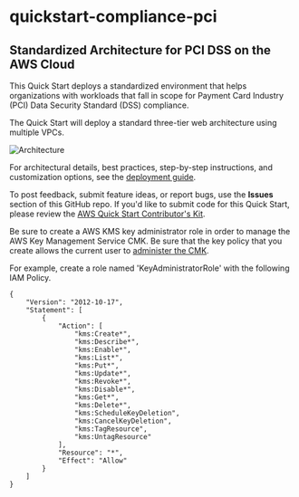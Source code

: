 # quickstart-compliance-pci
## Standardized Architecture for PCI DSS on the AWS Cloud

This Quick Start deploys a standardized environment that helps organizations with workloads that fall in scope for Payment Card Industry (PCI) Data Security Standard (DSS) compliance.

The Quick Start will deploy a standard three-tier web architecture using multiple VPCs.

![Architecture](https://d0.awsstatic.com/partner-network/QuickStart/datasheets/pci-on-aws-architecture.png)

For architectural details, best practices, step-by-step instructions, and customization options, see the 
[deployment guide](https://fwd.aws/zmYVY).

To post feedback, submit feature ideas, or report bugs, use the **Issues** section of this GitHub repo.
If you'd like to submit code for this Quick Start, please review the [AWS Quick Start Contributor's Kit](https://aws-quickstart.github.io/). 

Be sure to create a AWS KMS key administrator role in order to manage the AWS Key Management Service CMK. Be sure that the key policy that you create allows the current user to [administer the CMK](https://aws.amazon.com/premiumsupport/knowledge-center/update-key-policy-future/).

For example, create a role named 'KeyAdministratorRole' with the following IAM Policy.

```
{
    "Version": "2012-10-17",
    "Statement": [
        {
            "Action": [
                "kms:Create*",
                "kms:Describe*",
                "kms:Enable*",
                "kms:List*",
                "kms:Put*",
                "kms:Update*",
                "kms:Revoke*",
                "kms:Disable*",
                "kms:Get*",
                "kms:Delete*",
                "kms:ScheduleKeyDeletion",
                "kms:CancelKeyDeletion",
                "kms:TagResource",
                "kms:UntagResource"
            ],
            "Resource": "*",
            "Effect": "Allow"
        }
    ]
}
```
